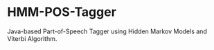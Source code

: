 # HMM-POS-Tagger
Java-based Part-of-Speech Tagger using Hidden Markov Models and Viterbi Algorithm.
